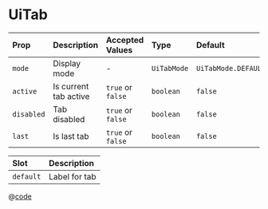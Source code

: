 # UiTab

| Prop       | Description           | Accepted Values   | Type        | Default             | Required |
| :--------- | :-------------------- | :---------------- | :---------- | :------------------ | :------- |
| `mode`     | Display mode          | -                 | `UiTabMode` | `UiTabMode.DEFAULT` | `false`  |
| `active`   | Is current tab active | `true` or `false` | `boolean`   | `false`             | `false`  |
| `disabled` | Tab disabled          | `true` or `false` | `boolean`   | `false`             | `false`  |
| `last`     | Is last tab           | `true` or `false` | `boolean`   | `false`             | `false`  |

| Slot      | Description   |
| :-------- | :------------ |
| `default` | Label for tab |

<DemoUiTab />

<script setup>
import DemoUiTab from '~/components/demo/DemoUiTab.vue';
</script>

@[code](~/components/demo/DemoUiTab.vue)
